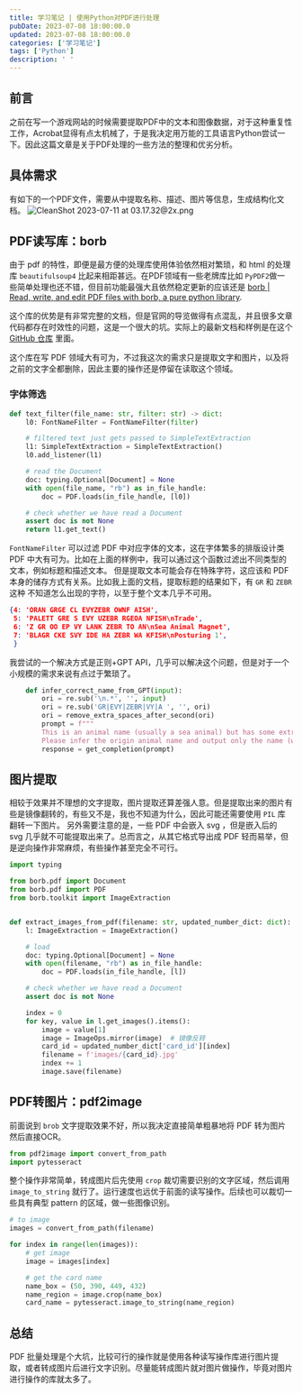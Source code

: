 ```yaml
---
title: 学习笔记 | 使用Python对PDF进行处理
pubDate: 2023-07-08 18:00:00.0
updated: 2023-07-08 18:00:00.0
categories: ['学习笔记']
tags: ['Python']
description: ' '
---
```


## 前言

之前在写一个游戏网站的时候需要提取PDF中的文本和图像数据，对于这种重复性工作，Acrobat显得有点太机械了，于是我决定用万能的工具语言Python尝试一下。因此这篇文章是关于PDF处理的一些方法的整理和优劣分析。

## 具体需求

有如下的一个PDF文件，需要从中提取名称、描述、图片等信息，生成结构化文档。
![CleanShot 2023-07-11 at 03.17.32@2x.png](https://ender-picgo.oss-cn-shenzhen.aliyuncs.com/img/CleanShot%202023-07-11%20at%2003.17.32%402x.png)

## PDF读写库：borb

由于 pdf 的特性，即便是最方便的处理库使用体验依然相对繁琐，和 html 的处理库 `beautifulsoup4` 比起来相距甚远。在PDF领域有一些老牌库比如 `PyPDF2`做一些简单处理也还不错，但目前功能最强大且依然稳定更新的应该还是 [borb | Read, write, and edit PDF files with borb, a pure python library](https://borbpdf.com/index.html).

这个库的优势是有非常完整的文档，但是官网的导览做得有点混乱，并且很多文章代码都存在时效性的问题，这是一个很大的坑。实际上的最新文档和样例是在这个 [GitHub 仓库](https://github.com/jorisschellekens/borb-examples) 里面。

这个库在写 PDF 领域大有可为，不过我这次的需求只是提取文字和图片，以及将之前的文字全都删除，因此主要的操作还是停留在读取这个领域。

### 字体筛选

```python
def text_filter(file_name: str, filter: str) -> dict:
    l0: FontNameFilter = FontNameFilter(filter)

    # filtered text just gets passed to SimpleTextExtraction
    l1: SimpleTextExtraction = SimpleTextExtraction()
    l0.add_listener(l1)

    # read the Document
    doc: typing.Optional[Document] = None
    with open(file_name, "rb") as in_file_handle:
        doc = PDF.loads(in_file_handle, [l0])

    # check whether we have read a Document
    assert doc is not None
    return l1.get_text()
```

`FontNameFilter` 可以过滤 PDF 中对应字体的文本，这在字体繁多的排版设计类 PDF 中大有可为。比如在上面的样例中，我可以通过这个函数过滤出不同类型的文本，例如标题和描述文本。
但是提取文本可能会存在特殊字符，这应该和 PDF 本身的储存方式有关系。比如我上面的文档，提取标题的结果如下，有 `GR`  和 `ZEBR` 这种 不知道怎么出现的字符，以至于整个文本几乎不可用。
```json
{4: 'ORAN GRGE CL EVYZEBR OWNF AISH',
 5: 'PALETT GRE S EVY UZEBR RGEOA NFISH\nTrade',
 6: 'Z GR OO EP VY LANK ZEBR TO AN\nSea Animal Magnet',
 7: 'BLAGR CKE SVY IDE HA ZEBR WA KFISH\nPosturing 1',
 }
```

我尝试的一个解决方式是正则+GPT API，几乎可以解决这个问题，但是对于一个小规模的需求来说有点过于繁琐了。
```python
    def infer_correct_name_from_GPT(input):
        ori = re.sub('\n.*', '', input)
        ori = re.sub('GR|EVY|ZEBR|VY|A ', '', ori)
        ori = remove_extra_spaces_after_second(ori)
        prompt = f"""
        This is an animal name (usually a sea animal) but has some extra characters, such as 'GR' and 'EVY'.\
        Please infer the origin animal name and output only the name (warpped with ''): {ori}"""
        response = get_completion(prompt)
```

## 图片提取

相较于效果并不理想的文字提取，图片提取还算差强人意。但是提取出来的图片有些是镜像翻转的，有些又不是，我也不知道为什么，因此可能还需要使用 `PIL` 库翻转一下图片。
另外需要注意的是，一些 PDF 中会嵌入 svg ，但是嵌入后的 svg 几乎就不可能提取出来了。总而言之，从其它格式导出成 PDF 轻而易举，但是逆向操作非常麻烦，有些操作甚至完全不可行。

```python
import typing

from borb.pdf import Document
from borb.pdf import PDF
from borb.toolkit import ImageExtraction


def extract_images_from_pdf(filename: str, updated_number_dict: dict):
    l: ImageExtraction = ImageExtraction()

    # load
    doc: typing.Optional[Document] = None
    with open(filename, "rb") as in_file_handle:
        doc = PDF.loads(in_file_handle, [l])

    # check whether we have read a Document
    assert doc is not None

    index = 0
    for key, value in l.get_images().items():
        image = value[1]
        image = ImageOps.mirror(image)  # 镜像反转
        card_id = updated_number_dict['card_id'][index]
        filename = f'images/{card_id}.jpg'
        index += 1
        image.save(filename)
```

## PDF转图片：pdf2image

前面说到 `brob` 文字提取效果不好，所以我决定直接简单粗暴地将 PDF 转为图片然后直接OCR。

```python
from pdf2image import convert_from_path
import pytesseract
```

整个操作非常简单，转成图片后先使用 `crop` 裁切需要识别的文字区域，然后调用 `image_to_string` 就行了。运行速度也远优于前面的读写操作。后续也可以裁切一些具有典型 pattern 的区域，做一些图像识别。
```python
# to image
images = convert_from_path(filename)

for index in range(len(images)):
	# get image
	image = images[index]

	# get the card name
	name_box = (50, 390, 449, 432)
	name_region = image.crop(name_box)
	card_name = pytesseract.image_to_string(name_region)
```

## 总结

PDF 批量处理是个大坑，比较可行的操作就是使用各种读写操作库进行图片提取，或者转成图片后进行文字识别。尽量能转成图片就对图片做操作，毕竟对图片进行操作的库就太多了。